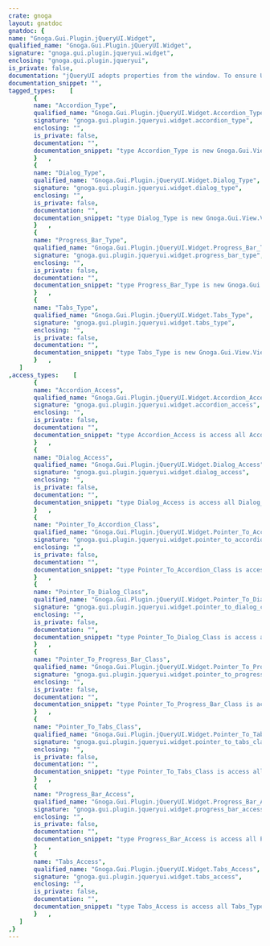 ```yaml
---
crate: gnoga
layout: gnatdoc
gnatdoc: {
name: "Gnoga.Gui.Plugin.jQueryUI.Widget",
qualified_name: "Gnoga.Gui.Plugin.jQueryUI.Widget",
signature: "gnoga.gui.plugin.jqueryui.widget",
enclosing: "gnoga.gui.plugin.jqueryui",
is_private: false,
documentation: "jQueryUI adopts properties from the window. To ensure UI objects\nare sized reasonably, it is good to set a font on the body, e.g.\n  Main_Window.Document.Body_Element.Font (Height  => \"12px\");\nor to use custom CSS to style the body and other elements.",
documentation_snippet: "",
tagged_types:    [
       {
       name: "Accordion_Type",
       qualified_name: "Gnoga.Gui.Plugin.jQueryUI.Widget.Accordion_Type",
       signature: "gnoga.gui.plugin.jqueryui.widget.accordion_type",
       enclosing: "",
       is_private: false,
       documentation: "",
       documentation_snippet: "type Accordion_Type is new Gnoga.Gui.View.View_Type with private;",
       }   ,
       {
       name: "Dialog_Type",
       qualified_name: "Gnoga.Gui.Plugin.jQueryUI.Widget.Dialog_Type",
       signature: "gnoga.gui.plugin.jqueryui.widget.dialog_type",
       enclosing: "",
       is_private: false,
       documentation: "",
       documentation_snippet: "type Dialog_Type is new Gnoga.Gui.View.View_Base_Type with private;",
       }   ,
       {
       name: "Progress_Bar_Type",
       qualified_name: "Gnoga.Gui.Plugin.jQueryUI.Widget.Progress_Bar_Type",
       signature: "gnoga.gui.plugin.jqueryui.widget.progress_bar_type",
       enclosing: "",
       is_private: false,
       documentation: "",
       documentation_snippet: "type Progress_Bar_Type is new Gnoga.Gui.Element.Element_Type with private;",
       }   ,
       {
       name: "Tabs_Type",
       qualified_name: "Gnoga.Gui.Plugin.jQueryUI.Widget.Tabs_Type",
       signature: "gnoga.gui.plugin.jqueryui.widget.tabs_type",
       enclosing: "",
       is_private: false,
       documentation: "",
       documentation_snippet: "type Tabs_Type is new Gnoga.Gui.View.View_Base_Type with private;",
       }   ,
   ]
,access_types:    [
       {
       name: "Accordion_Access",
       qualified_name: "Gnoga.Gui.Plugin.jQueryUI.Widget.Accordion_Access",
       signature: "gnoga.gui.plugin.jqueryui.widget.accordion_access",
       enclosing: "",
       is_private: false,
       documentation: "",
       documentation_snippet: "type Accordion_Access is access all Accordion_Type;",
       }   ,
       {
       name: "Dialog_Access",
       qualified_name: "Gnoga.Gui.Plugin.jQueryUI.Widget.Dialog_Access",
       signature: "gnoga.gui.plugin.jqueryui.widget.dialog_access",
       enclosing: "",
       is_private: false,
       documentation: "",
       documentation_snippet: "type Dialog_Access is access all Dialog_Type;",
       }   ,
       {
       name: "Pointer_To_Accordion_Class",
       qualified_name: "Gnoga.Gui.Plugin.jQueryUI.Widget.Pointer_To_Accordion_Class",
       signature: "gnoga.gui.plugin.jqueryui.widget.pointer_to_accordion_class",
       enclosing: "",
       is_private: false,
       documentation: "",
       documentation_snippet: "type Pointer_To_Accordion_Class is access all Accordion_Type'Class;",
       }   ,
       {
       name: "Pointer_To_Dialog_Class",
       qualified_name: "Gnoga.Gui.Plugin.jQueryUI.Widget.Pointer_To_Dialog_Class",
       signature: "gnoga.gui.plugin.jqueryui.widget.pointer_to_dialog_class",
       enclosing: "",
       is_private: false,
       documentation: "",
       documentation_snippet: "type Pointer_To_Dialog_Class is access all Dialog_Type'Class;",
       }   ,
       {
       name: "Pointer_To_Progress_Bar_Class",
       qualified_name: "Gnoga.Gui.Plugin.jQueryUI.Widget.Pointer_To_Progress_Bar_Class",
       signature: "gnoga.gui.plugin.jqueryui.widget.pointer_to_progress_bar_class",
       enclosing: "",
       is_private: false,
       documentation: "",
       documentation_snippet: "type Pointer_To_Progress_Bar_Class is access all Progress_Bar_Type'Class;",
       }   ,
       {
       name: "Pointer_To_Tabs_Class",
       qualified_name: "Gnoga.Gui.Plugin.jQueryUI.Widget.Pointer_To_Tabs_Class",
       signature: "gnoga.gui.plugin.jqueryui.widget.pointer_to_tabs_class",
       enclosing: "",
       is_private: false,
       documentation: "",
       documentation_snippet: "type Pointer_To_Tabs_Class is access all Tabs_Type'Class;",
       }   ,
       {
       name: "Progress_Bar_Access",
       qualified_name: "Gnoga.Gui.Plugin.jQueryUI.Widget.Progress_Bar_Access",
       signature: "gnoga.gui.plugin.jqueryui.widget.progress_bar_access",
       enclosing: "",
       is_private: false,
       documentation: "",
       documentation_snippet: "type Progress_Bar_Access is access all Progress_Bar_Type;",
       }   ,
       {
       name: "Tabs_Access",
       qualified_name: "Gnoga.Gui.Plugin.jQueryUI.Widget.Tabs_Access",
       signature: "gnoga.gui.plugin.jqueryui.widget.tabs_access",
       enclosing: "",
       is_private: false,
       documentation: "",
       documentation_snippet: "type Tabs_Access is access all Tabs_Type;",
       }   ,
   ]
,}
---
```

